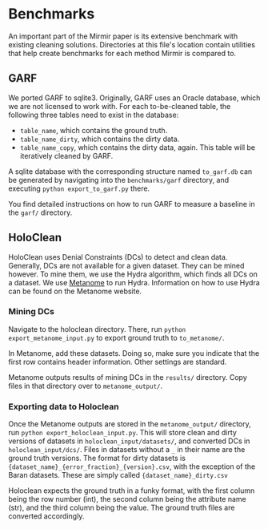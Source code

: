 # Benchmarks
An important part of the Mirmir paper is its extensive benchmark with existing cleaning solutions.
Directories at this file's location contain utilities that help create benchmarks for each method Mirmir is compared to.

## GARF
We ported GARF to sqlite3. Originally, GARF uses an Oracle database, which we are not licensed to work with.
For each to-be-cleaned table, the following three tables need to exist in the database:
- `table_name`, which contains the ground truth.
- `table_name_dirty`, which contains the dirty data.
- `table_name_copy`, which contains the dirty data, again. This table will be iteratively cleaned by GARF.

A sqlite database with the corresponding structure named `to_garf.db` can be generated by navigating into the `benchmarks/garf` directory, and executing `python export_to_garf.py` there.

You find detailed instructions on how to run GARF to measure a baseline in the `garf/` directory.

## HoloClean
HoloClean uses Denial Constraints (DCs) to detect and clean data.
Generally, DCs are not available for a given dataset.
They can be mined however.
To mine them, we use the Hydra algorithm, which finds all DCs on a dataset.
We use [Metanome](http://metanome.de) to run Hydra.
Information on how to use Hydra can be found on the Metanome website.

### Mining DCs
Navigate to the holoclean directory.
There, run `python export_metanome_input.py` to export ground truth to `to_metanome/`.

In Metanome, add these datasets.
Doing so, make sure you indicate that the first row contains header information.
Other settings are standard.

Metanome outputs results of mining DCs in the `results/` directory.
Copy files in that directory over to `metanome_output/`.

### Exporting data to Holoclean
Once the Metanome outputs are stored in the `metanome_output/` directory, run `python export_holoclean_input.py`.
This will store clean and dirty versions of datasets in `holoclean_input/datasets/`, and converted DCs in `holoclean_input/dcs/`.
Files in datasets without a `_` in their name are the ground truth versions.
The format for dirty datasets is `{dataset_name}_{error_fraction}_{version}.csv`, with the exception of the Baran datasets.
These are simply called `{dataset_name}_dirty.csv`

Holoclean expects the ground truth in a funky format, with the first column being the row number (int), the second column being the attribute name (str), and the third column being the value.
The ground truth files are converted accordingly.
